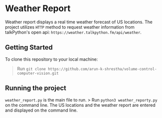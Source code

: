 # Weather Report

Weather report displays a real time weather forecast of US locations. The project utilizes `HTTP` method to request weather information from talkPython's open api: `https://weather.talkpython.fm/api/weather`. 

## Getting Started

To clone this repository to your local machine: 

  > Run `git clone https://github.com/arun-k-shrestha/volume-control-computer-vision.git`
  
## Running the project

`weather_report.py` is the main file to run. > Run `python3 weather_reporty.py` on the command line. The US locations and the weather report are entered and displayed on the command line. 

